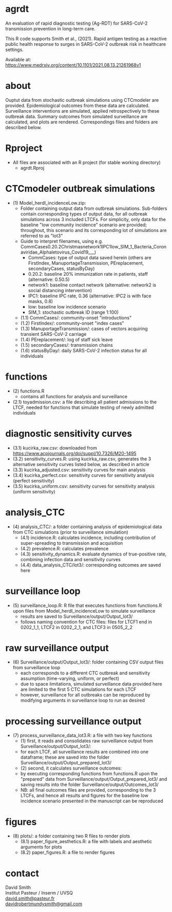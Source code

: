 # agrdt
An evaluation of rapid diagnostic testing (Ag-RDT) for SARS-CoV-2 transmission prevention in long-term care.

This R code supports Smith et al., (2021). Rapid antigen testing as a reactive public health response to surges in SARS-CoV-2 outbreak risk in healthcare settings.

Available at: https://www.medrxiv.org/content/10.1101/2021.08.13.21261968v1


# about
Ouptut data from stochastic outbreak simulations using CTCmodeler are provided. Epidemiological outcomes from these data are calculated. Surveillance interventions are simulated, applied retrospectively to these outbreak data. Summary outcomes from simulated surveillance are calculated, and plots are rendered. Correspondings files and folders are described below.

# Rproject
* All files are associated with an R project (for stable working directory)
  * agrdt.Rproj

# CTCmodeler outbreak simulations
* (1) Model_herdI_incidenceLow.zip:
  *  Folder containing output data from outbreak simulations. Sub-folders contain corresponding types of output data, for all outbreak simulations across 3 included LTCFs. For simplicity, only data for the baseline "low community incidence" scenario are provided; throughout, this scenario and its corresponding lot of simulations are referred to as "lot3"
  *  Guide to interpret filenames, using e.g. CommCases0.20.2Christmasnetwork1IPC1low_SIM_1_Bacteria_Coronaviridae_Alphaletovirus_Covid19___)
		* CommCases: type of output data saved herein (others are FirstIndex, ManuportageTransmission, PEreplacement, secondaryCases, statusByDay)
		* 0.20.2: baseline 20% immunization rate in patients, staff (alternative: 0.50.5)
		* network1: baseline contact network (alternative: network2 is social distancing intervention)
		* IPC1: baseline IPC rate, 0.36 (alternative: IPC2 is with face masks, 0.8) 
		* low: baseline low incidence scenario
		* SIM_1: stochastic outbreak ID (range 1:100)
	* (1.1) CommCases/: community-onset "introductions"
	* (1.2) FirstIndex/: community-onset "index cases" 
	* (1.3) ManuportageTransmission/: cases of vectors acquiring transient SARS-CoV-2 carriage
	* (1.4) PEreplacement/: log of staff sick leave
	* (1.5) secondaryCases/: transmission chains
	* (1.6) statusByDay/: daily SARS-CoV-2 infection status for all individuals

# functions
* (2) functions.R
  * contains all functions for analysis and surveillance
 * (2.1) toyadmission.csv: a file describing all patient admissions to the LTCF, needed for functions that simulate testing of newly admitted individuals  

# diagnostic sensitivity curves
* (3.1) kucirka_raw.csv: downloaded from https://www.acpjournals.org/doi/suppl/10.7326/M20-1495
* (3.2) sensitivity_curves.R: using kucirka_raw.csv, generates the 3 alternative sensitivity curves listed below, as described in article
* (3.3) kucirka_adjusted.csv: sensitivity curves for main analysis 
* (3.4) kucirka_perfect.csv: sensitivity curves for sensitivity analysis (perfect sensitivity)
* (3.5) kucirka_uniform.csv: sensitivity curves for sensitivity analysis (uniform sensitivity)

# analysis_CTC
* (4) analysis_CTC/: a folder containing analysis of epidemiological data from CTC simulations (prior to surveillance simulation)
  * (4.1) incidence.R: calculates incidence, including contribution of super-spreading to transmission and acquisition
  * (4.2) prevalence.R: calculates prevalence
  * (4.3) sensitivity_dynamics.R: evaluate dynamics of true-positive rate, combining infection data and sensitivity curves
  * (4.4) data_analysis_CTC/lot3/: corresponding outcomes are saved here 

# surveillance loop
* (5) surveillance_loop.R: R file that executes functions from functions.R upon files from Model_herdI_incidenceLow to simulate surveillance
  * results are saved to Surveillance/output/Output_lot3/
  * follows naming convention for CTC files: files for LTCF1 end in 0202_1_1, LTCF2 in 0202_2_1, and LTCF3 in 0505_2_2

# raw surveillance output
* (6) Surveillance/output/Output_lot3/: folder containing CSV output files from surveillance loop
  * each corresponds to a different CTC outbreak and sensitivity assumption (time-varying, uniform, or perfect)
  * due to space limitations, simulated surveillance data provided here are limited to the first 5 CTC simulations for each LTCF
  * however, surveillance for all outbreaks can be reproduced by modifying arguments in surveillance loop to run as desired

# processing surveillance output
* (7) process_surveillance_data_lot3.R: a file with two key functions
  * (1) first, it reads and consolidates raw surveillance output from Surveillance/output/Output_lot3/: 
  * for each LTCF, all surveillance results are combined into one dataframe; these are saved into the folder Surveillance/output/Output_prepared_lot3/
  * (2) second, it calculates surveillance outcomes: 
  * by executing corresponding functions from functions.R upon the "prepared" data from Surveillance/output/Output_prepared_lot3/ and saving results into the folder Surveillance/output/Outcomes_lot3/
  * NB: all final outcomes files are provided, corresponding to the 3 LTCFs, and hence all results and figures for the baseline low incidence scenario presented in the manuscript can be reproduced

# figures
* (8) plots/: a folder containing two R files to render plots
  * (8.1) paper_figure_aesthetics.R: a file with labels and aesthetic arguments for plots
  * (8.2) paper_figures.R: a file to render figures

# contact
David Smith \
Institut Pasteur / Inserm / UVSQ \
david.smith@pasteur.fr \
davidrobertmundysmith@gmail.com

